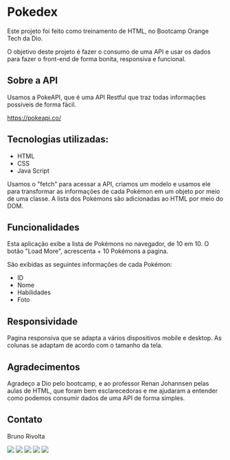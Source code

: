 
# Pokedex

Este projeto foi feito como treinamento de HTML, no Bootcamp Orange Tech da Dio.  

O objetivo deste projeto é fazer o consumo de uma API e usar os dados para fazer o front-end de forma bonita, responsiva e funcional.  

## Sobre a API

Usamos a PokeAPI, que é uma API Restful que traz todas informações possíveis de forma fácil.  

https://pokeapi.co/  


## Tecnologias utilizadas:

- HTML
- CSS
- Java Script

Usamos o "fetch" para acessar a API, criamos um modelo e usamos ele para transformar as informações de cada Pokémon em um objeto por meio de uma classe. A lista dos Pokémons são adicionadas ao HTML por meio do DOM.


## Funcionalidades 

Esta aplicação exibe a lista de Pokémons no navegador, de 10 em 10.
O botão "Load More", acrescenta + 10 Pokémons a pagina.

São exibidas as seguintes informações de cada Pokémon:

- ID
- Nome
- Habilidades
- Foto

## Responsividade

Pagina responsiva que se adapta a vários dispositivos mobile e desktop.
As colunas se adaptam de acordo com o tamanho da tela.
  
## Agradecimentos

Agradeço a Dio pelo bootcamp, e ao professor Renan Johannsen pelas aulas de HTML, que foram bem esclarecedoras e me ajudaram a entender como podemos consumir dados de uma API de forma simples.

## Contato

Bruno Rivolta  

<a  href="mailto:brrivolta@gmail.com"><img src="https://img.icons8.com/plasticine/100/null/apple-mail.png"></a>
<a  href="https://github.com/BrunoRivolta"><img src="https://img.icons8.com/plasticine/100/null/github-squared.png"></a>
<a  href="https://www.linkedin.com/in/brunorivolta/"><img src="https://img.icons8.com/plasticine/100/null/linkedin.png"></a>
<a  href="https://www.youtube.com/channel/UC6XJ3aQvFBU7gqHvebolwJQ"><img src="https://img.icons8.com/plasticine/100/null/youtube-play--v1.png"></a>
<a  href="https://devrivolta.blogspot.com/"><img src="https://images2.imgbox.com/1d/91/8Te7jWaR_o.png"></a>
